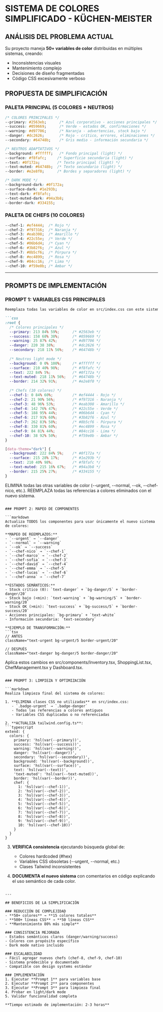 # SISTEMA DE COLORES SIMPLIFICADO - KÜCHEN-MEISTER

## ANÁLISIS DEL PROBLEMA ACTUAL

Su proyecto maneja **50+ variables de color** distribuidas en múltiples sistemas, creando:
- Inconsistencias visuales
- Mantenimiento complejo
- Decisiones de diseño fragmentadas
- Código CSS excesivamente verboso

## PROPUESTA DE SIMPLIFICACIÓN

### PALETA PRINCIPAL (5 COLORES + NEUTROS)

```css
/* COLORES PRINCIPALES */
--primary: #2563eb;      /* Azul corporativo - acciones principales */
--success: #059669;      /* Verde - estados OK, confirmaciones */
--warning: #d97706;      /* Naranja - advertencias, stock bajo */
--danger: #dc2626;       /* Rojo - crítico, errores, eliminaciones */
--secondary: #64748b;    /* Gris medio - información secundaria */

/* NEUTROS ADAPTATIVOS */
--background: #ffffff;   /* Fondo principal (light) */
--surface: #f8fafc;     /* Superficie secundaria (light) */
--text: #0f172a;        /* Texto principal (light) */
--text-muted: #64748b;  /* Texto secundario (light) */
--border: #e2e8f0;      /* Bordes y separadores (light) */

/* DARK MODE */
--background-dark: #0f172a;
--surface-dark: #1e293b;
--text-dark: #f8fafc;
--text-muted-dark: #94a3b8;
--border-dark: #334155;
```

### PALETA DE CHEFS (10 COLORES)

```css
--chef-1: #ef4444;  /* Rojo */
--chef-2: #f97316;  /* Naranja */
--chef-3: #eab308;  /* Amarillo */
--chef-4: #22c55e;  /* Verde */
--chef-5: #06b6d4;  /* Cyan */
--chef-6: #3b82f6;  /* Azul */
--chef-7: #8b5cf6;  /* Púrpura */
--chef-8: #ec4899;  /* Rosa */
--chef-9: #84cc16;  /* Lima */
--chef-10: #f59e0b; /* Ámbar */
```

---

## PROMPTS DE IMPLEMENTACIÓN

### PROMPT 1: VARIABLES CSS PRINCIPALES

```markdown
Reemplaza todas las variables de color en src/index.css con este sistema simplificado:

```css
:root {
  /* Colores principales */
  --primary: 213 84% 59%;      /* #2563eb */
  --success: 158 68% 38%;      /* #059669 */ 
  --warning: 25 87% 42%;       /* #d97706 */
  --danger: 220 38 38%;        /* #dc2626 */
  --secondary: 218 11% 56%;    /* #64748b */
  
  /* Neutros light mode */
  --background: 0 0% 100%;     /* #ffffff */
  --surface: 210 40% 98%;      /* #f8fafc */
  --text: 222 84% 5%;          /* #0f172a */
  --text-muted: 218 11% 56%;   /* #64748b */
  --border: 214 32% 91%;       /* #e2e8f0 */
  
  /* Chefs (10 colores) */
  --chef-1: 0 84% 60%;         /* #ef4444 - Rojo */
  --chef-2: 21 90% 56%;        /* #f97316 - Naranja */
  --chef-3: 48 96% 53%;        /* #eab308 - Amarillo */
  --chef-4: 142 76% 47%;       /* #22c55e - Verde */
  --chef-5: 188 95% 44%;       /* #06b6d4 - Cyan */
  --chef-6: 217 91% 60%;       /* #3b82f6 - Azul */
  --chef-7: 262 83% 58%;       /* #8b5cf6 - Púrpura */
  --chef-8: 330 81% 60%;       /* #ec4899 - Rosa */
  --chef-9: 84 81% 44%;        /* #84cc16 - Lima */
  --chef-10: 38 92% 50%;       /* #f59e0b - Ámbar */
}

[data-theme="dark"] {
  --background: 222 84% 5%;    /* #0f172a */
  --surface: 215 28% 17%;      /* #1e293b */
  --text: 210 40% 98%;         /* #f8fafc */
  --text-muted: 215 16% 67%;   /* #94a3b8 */
  --border: 215 25% 27%;       /* #334155 */
}
```

ELIMINA todas las otras variables de color (--urgent, --normal, --ok, --chef-nico, etc.). 
REEMPLAZA todas las referencias a colores eliminados con el nuevo sistema.
```

### PROMPT 2: MAPEO DE COMPONENTES

```markdown
Actualiza TODOS los componentes para usar únicamente el nuevo sistema de colores:

**MAPEO DE REEMPLAZOS:**
- `--urgent` → `--danger`
- `--normal` → `--warning` 
- `--ok` → `--success`
- `--chef-nico` → `--chef-1`
- `--chef-marco` → `--chef-2`
- `--chef-sofia` → `--chef-3`
- `--chef-david` → `--chef-4`
- `--chef-emma` → `--chef-5`
- `--chef-lucas` → `--chef-6`
- `--chef-anna` → `--chef-7`

**ESTADOS SEMÁNTICOS:**
- Stock crítico (0): `text-danger` + `bg-danger/5` + `border-danger/20`
- Stock bajo (<min): `text-warning` + `bg-warning/5` + `border-warning/20`
- Stock OK (>min): `text-success` + `bg-success/5` + `border-success/20`
- Acciones principales: `bg-primary` + `text-white`
- Información secundaria: `text-secondary`

**EJEMPLO DE TRANSFORMACIÓN:**
```tsx
// ANTES
className="text-urgent bg-urgent/5 border-urgent/20"

// DESPUÉS  
className="text-danger bg-danger/5 border-danger/20"
```

Aplica estos cambios en src/components/Inventory.tsx, ShoppingList.tsx, ChefManagement.tsx y Dashboard.tsx.
```

### PROMPT 3: LIMPIEZA Y OPTIMIZACIÓN

```markdown
Realiza limpieza final del sistema de colores:

1. **ELIMINA clases CSS no utilizadas** en src/index.css:
   - `.badge-urgent` → `.badge-danger`
   - Todas las referencias a colores antiguos
   - Variables CSS duplicadas o no referenciadas

2. **ACTUALIZA tailwind.config.ts**:
```typescript
extend: {
  colors: {
    primary: 'hsl(var(--primary))',
    success: 'hsl(var(--success))',
    warning: 'hsl(var(--warning))',
    danger: 'hsl(var(--danger))',
    secondary: 'hsl(var(--secondary))',
    background: 'hsl(var(--background))',
    surface: 'hsl(var(--surface))',
    text: 'hsl(var(--text))',
    'text-muted': 'hsl(var(--text-muted))',
    border: 'hsl(var(--border))',
    chef: {
      1: 'hsl(var(--chef-1))',
      2: 'hsl(var(--chef-2))',
      3: 'hsl(var(--chef-3))',
      4: 'hsl(var(--chef-4))',
      5: 'hsl(var(--chef-5))',
      6: 'hsl(var(--chef-6))',
      7: 'hsl(var(--chef-7))',
      8: 'hsl(var(--chef-8))',
      9: 'hsl(var(--chef-9))',
      10: 'hsl(var(--chef-10))'
    }
  }
}
```

3. **VERIFICA consistencia** ejecutando búsqueda global de:
   - Colores hardcoded (#hex)
   - Variables CSS obsoletas (--urgent, --normal, etc.)
   - Clases Tailwind inconsistentes

4. **DOCUMENTA el nuevo sistema** con comentarios en código explicando el uso semántico de cada color.
```

---

## BENEFICIOS DE LA SIMPLIFICACIÓN

### REDUCCIÓN DE COMPLEJIDAD
- **50+ colores** → **15 colores totales**
- **500+ líneas CSS** → **50 líneas CSS**
- **Mantenimiento 80% más simple**

### CONSISTENCIA MEJORADA
- Estados semánticos claros (danger/warning/success)
- Colores con propósito específico
- Dark mode nativo incluido

### ESCALABILIDAD
- Fácil agregar nuevos chefs (chef-8, chef-9, chef-10)
- Sistema predecible y documentado
- Compatible con design systems estándar

### IMPLEMENTACIÓN
1. Ejecutar **Prompt 1** para variables base
2. Ejecutar **Prompt 2** para componentes  
3. Ejecutar **Prompt 3** para limpieza final
4. Probar en light/dark mode
5. Validar funcionalidad completa

**Tiempo estimado de implementación: 2-3 horas**
